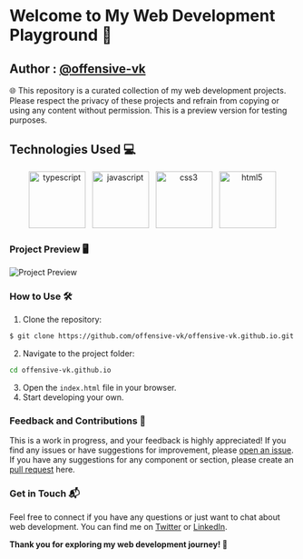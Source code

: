 # Welcome to My Web Development Playground 🚀

## Author : [@offensive-vk](https://github.com/offensive-vk)

🌐 This repository is a curated collection of my web development projects. Please respect the privacy of these projects and refrain from copying or using any content without permission. This is a preview version for testing purposes.

## Technologies Used 💻

<div align="center">
    <img src="https://cdn.jsdelivr.net/gh/offensive-vk/Icons@master/typescript/typescript-original.svg" alt="typescript" width="100" height="100"/>
    &nbsp;
    <img src="https://cdn.jsdelivr.net/gh/offensive-vk/Icons@master/javascript/javascript-original.svg" alt="javascript" width="100" height="100"/>
    &nbsp;
    <img src="https://cdn.jsdelivr.net/gh/offensive-vk/Icons@master/css3/css3-original-wordmark.svg" alt="css3" width="100" height="100"/>
    &nbsp;
    <img src="https://cdn.jsdelivr.net/gh/offensive-vk/Icons@master/html5/html5-original-wordmark.svg" alt="html5" width="100" height="100"/>
</div>

### Project Preview 🖥️

![Project Preview](https://cdn.jsdelivr.net/gh/offensive-vk/offensive-vk.github.io@master/img/Preview.png)

### How to Use 🛠️

1. Clone the repository:
```bash
$ git clone https://github.com/offensive-vk/offensive-vk.github.io.git
```
2. Navigate to the project folder:
```bash
cd offensive-vk.github.io
```
3. Open the `index.html` file in your browser.
4. Start developing your own.

### Feedback and Contributions 🙏

This is a work in progress, and your feedback is highly appreciated! If you find any issues or have suggestions for improvement, please [open an issue](https://github.com/offensive-vk/offensive-vk.github.io/issues).
If you have any suggestions for any component or section, please create an [pull request](https://github.com/offensive-vk/offensive-vk.github.io/pulls) here.

### Get in Touch 📬

Feel free to connect if you have any questions or just want to chat about web development. You can find me on [Twitter](https://twitter.com/offensive-vk) or [LinkedIn](https://www.linkedin.com/in/offensive-vk/).

**Thank you for exploring my web development journey! 🚀**
